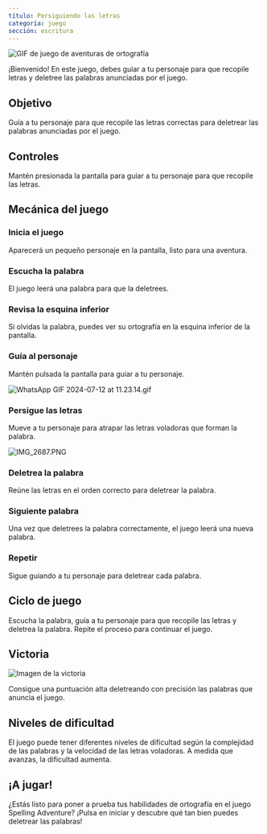 ```yaml
---
título: Persiguiendo las letras
categoría: juego
sección: escritura
---
```

![GIF de juego de aventuras de ortografía](https://help.Studycat.com/hc/article_attachments/34964422592281)

¡Bienvenido! En este juego, debes guiar a tu personaje para que recopile letras y deletree las palabras anunciadas por el juego.

## Objetivo

Guía a tu personaje para que recopile las letras correctas para deletrear las palabras anunciadas por el juego.

## Controles

Mantén presionada la pantalla para guiar a tu personaje para que recopile las letras.

## Mecánica del juego

### Inicia el juego

Aparecerá un pequeño personaje en la pantalla, listo para una aventura.

### Escucha la palabra

El juego leerá una palabra para que la deletrees.

### Revisa la esquina inferior

Si olvidas la palabra, puedes ver su ortografía en la esquina inferior de la pantalla.

### Guía al personaje

Mantén pulsada la pantalla para guiar a tu personaje.

![WhatsApp GIF 2024-07-12 at 11.23.14.gif](https://help.Studycat.com/hc/article_attachments/34964428229401)

### Persigue las letras

Mueve a tu personaje para atrapar las letras voladoras que forman la palabra.

![IMG_2687.PNG](https://help.Studycat.com/hc/article_attachments/34824459449625)

### Deletrea la palabra

Reúne las letras en el orden correcto para deletrear la palabra.

### Siguiente palabra

Una vez que deletrees la palabra correctamente, el juego leerá una nueva palabra.

### Repetir

Sigue guiando a tu personaje para deletrear cada palabra.

## Ciclo de juego

Escucha la palabra, guía a tu personaje para que recopile las letras y deletrea la palabra. Repite el proceso para continuar el juego.

## Victoria

![Imagen de la victoria](https://help.Studycat.com/hc/article_attachments/34964428232601)

Consigue una puntuación alta deletreando con precisión las palabras que anuncia el juego.

## Niveles de dificultad

El juego puede tener diferentes niveles de dificultad según la complejidad de las palabras y la velocidad de las letras voladoras. A medida que avanzas, la dificultad aumenta.

## ¡A jugar!

¿Estás listo para poner a prueba tus habilidades de ortografía en el juego Spelling Adventure? ¡Pulsa en iniciar y descubre qué tan bien puedes deletrear las palabras!